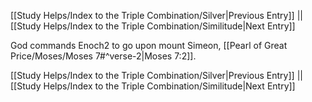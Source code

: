 [[Study Helps/Index to the Triple Combination/Silver|Previous Entry]]  ||  [[Study Helps/Index to the Triple Combination/Similitude|Next Entry]]

 God commands Enoch2 to go upon mount Simeon, [[Pearl of Great Price/Moses/Moses 7#^verse-2|Moses 7:2]].

[[Study Helps/Index to the Triple Combination/Silver|Previous Entry]]  ||  [[Study Helps/Index to the Triple Combination/Similitude|Next Entry]]